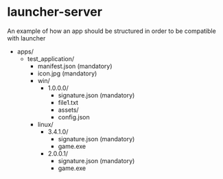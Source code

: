 # launcher-server

An example of how an app should be structured in order to be compatible with launcher
* apps/
    * test_application/
        * manifest.json (mandatory)
        * icon.jpg (mandatory)
        * win/
            * 1.0.0.0/
                * signature.json (mandatory)
                * file1.txt
                * assets/
                * config.json
        * linux/
            * 3.4.1.0/
                * signature.json (mandatory)
                * game.exe
            * 2.0.0.1/
                * signature.json (mandatory)
                * game.exe
